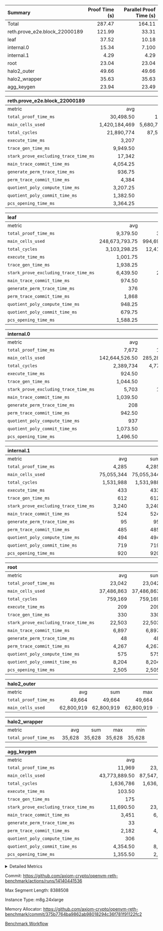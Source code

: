 | Summary | Proof Time (s) | Parallel Proof Time (s) |
|:---|---:|---:|
| Total |  287.47 |  164.11 |
| reth.prove_e2e.block_22000189 |  121.99 |  33.31 |
| leaf |  37.52 |  10.18 |
| internal.0 |  15.34 |  7.100 |
| internal.1 |  4.29 |  4.29 |
| root |  23.04 |  23.04 |
| halo2_outer |  49.66 |  49.66 |
| halo2_wrapper |  35.63 |  35.63 |
| agg_keygen |  23.94 |  23.49 |


| reth.prove_e2e.block_22000189 |||||
|:---|---:|---:|---:|---:|
|metric|avg|sum|max|min|
| `total_proof_time_ms ` |  30,498.50 |  121,994 |  33,307 |  25,467 |
| `main_cells_used     ` |  1,420,184,469 |  5,680,737,876 |  1,735,935,216 |  999,776,210 |
| `total_cycles        ` |  21,890,774 |  87,563,096 |  24,995,985 |  20,460,176 |
| `execute_time_ms     ` |  3,207 |  12,828 |  3,773 |  2,704 |
| `trace_gen_time_ms   ` |  9,949.50 |  39,798 |  10,916 |  8,547 |
| `stark_prove_excluding_trace_time_ms` |  17,342 |  69,368 |  19,688 |  14,216 |
| `main_trace_commit_time_ms` |  4,054.25 |  16,217 |  5,129 |  2,864 |
| `generate_perm_trace_time_ms` |  936.75 |  3,747 |  981 |  885 |
| `perm_trace_commit_time_ms` |  4,384 |  17,536 |  4,749 |  3,818 |
| `quotient_poly_compute_time_ms` |  3,207.25 |  12,829 |  4,112 |  2,122 |
| `quotient_poly_commit_time_ms` |  1,382.50 |  5,530 |  1,487 |  1,328 |
| `pcs_opening_time_ms ` |  3,364.25 |  13,457 |  3,484 |  3,121 |

| leaf |||||
|:---|---:|---:|---:|---:|
|metric|avg|sum|max|min|
| `total_proof_time_ms ` |  9,379.50 |  37,518 |  10,183 |  7,287 |
| `main_cells_used     ` |  248,673,793.75 |  994,695,175 |  275,370,873 |  193,682,127 |
| `total_cycles        ` |  3,103,298.25 |  12,413,193 |  3,379,497 |  2,577,805 |
| `execute_time_ms     ` |  1,001.75 |  4,007 |  1,088 |  839 |
| `trace_gen_time_ms   ` |  1,938.25 |  7,753 |  2,117 |  1,584 |
| `stark_prove_excluding_trace_time_ms` |  6,439.50 |  25,758 |  6,984 |  4,864 |
| `main_trace_commit_time_ms` |  974.50 |  3,898 |  1,053 |  767 |
| `generate_perm_trace_time_ms` |  376 |  1,504 |  409 |  285 |
| `perm_trace_commit_time_ms` |  1,868 |  7,472 |  2,047 |  1,362 |
| `quotient_poly_compute_time_ms` |  948.25 |  3,793 |  1,029 |  732 |
| `quotient_poly_commit_time_ms` |  679.75 |  2,719 |  737 |  513 |
| `pcs_opening_time_ms ` |  1,588.25 |  6,353 |  1,724 |  1,202 |

| internal.0 |||||
|:---|---:|---:|---:|---:|
|metric|avg|sum|max|min|
| `total_proof_time_ms ` |  7,672 |  15,344 |  7,999 |  7,345 |
| `main_cells_used     ` |  142,644,526.50 |  285,289,053 |  143,362,463 |  141,926,590 |
| `total_cycles        ` |  2,389,734 |  4,779,468 |  2,397,713 |  2,381,755 |
| `execute_time_ms     ` |  924.50 |  1,849 |  931 |  918 |
| `trace_gen_time_ms   ` |  1,044.50 |  2,089 |  1,062 |  1,027 |
| `stark_prove_excluding_trace_time_ms` |  5,703 |  11,406 |  6,006 |  5,400 |
| `main_trace_commit_time_ms` |  1,039.50 |  2,079 |  1,134 |  945 |
| `generate_perm_trace_time_ms` |  208 |  416 |  235 |  181 |
| `perm_trace_commit_time_ms` |  942.50 |  1,885 |  987 |  898 |
| `quotient_poly_compute_time_ms` |  937 |  1,874 |  1,007 |  867 |
| `quotient_poly_commit_time_ms` |  1,073.50 |  2,147 |  1,111 |  1,036 |
| `pcs_opening_time_ms ` |  1,496.50 |  2,993 |  1,527 |  1,466 |

| internal.1 |||||
|:---|---:|---:|---:|---:|
|metric|avg|sum|max|min|
| `total_proof_time_ms ` |  4,285 |  4,285 |  4,285 |  4,285 |
| `main_cells_used     ` |  75,055,344 |  75,055,344 |  75,055,344 |  75,055,344 |
| `total_cycles        ` |  1,531,988 |  1,531,988 |  1,531,988 |  1,531,988 |
| `execute_time_ms     ` |  433 |  433 |  433 |  433 |
| `trace_gen_time_ms   ` |  612 |  612 |  612 |  612 |
| `stark_prove_excluding_trace_time_ms` |  3,240 |  3,240 |  3,240 |  3,240 |
| `main_trace_commit_time_ms` |  524 |  524 |  524 |  524 |
| `generate_perm_trace_time_ms` |  95 |  95 |  95 |  95 |
| `perm_trace_commit_time_ms` |  485 |  485 |  485 |  485 |
| `quotient_poly_compute_time_ms` |  494 |  494 |  494 |  494 |
| `quotient_poly_commit_time_ms` |  719 |  719 |  719 |  719 |
| `pcs_opening_time_ms ` |  920 |  920 |  920 |  920 |

| root |||||
|:---|---:|---:|---:|---:|
|metric|avg|sum|max|min|
| `total_proof_time_ms ` |  23,042 |  23,042 |  23,042 |  23,042 |
| `main_cells_used     ` |  37,486,863 |  37,486,863 |  37,486,863 |  37,486,863 |
| `total_cycles        ` |  759,169 |  759,169 |  759,169 |  759,169 |
| `execute_time_ms     ` |  209 |  209 |  209 |  209 |
| `trace_gen_time_ms   ` |  330 |  330 |  330 |  330 |
| `stark_prove_excluding_trace_time_ms` |  22,503 |  22,503 |  22,503 |  22,503 |
| `main_trace_commit_time_ms` |  6,897 |  6,897 |  6,897 |  6,897 |
| `generate_perm_trace_time_ms` |  48 |  48 |  48 |  48 |
| `perm_trace_commit_time_ms` |  4,267 |  4,267 |  4,267 |  4,267 |
| `quotient_poly_compute_time_ms` |  575 |  575 |  575 |  575 |
| `quotient_poly_commit_time_ms` |  8,204 |  8,204 |  8,204 |  8,204 |
| `pcs_opening_time_ms ` |  2,505 |  2,505 |  2,505 |  2,505 |

| halo2_outer |||||
|:---|---:|---:|---:|---:|
|metric|avg|sum|max|min|
| `total_proof_time_ms ` |  49,664 |  49,664 |  49,664 |  49,664 |
| `main_cells_used     ` |  62,800,919 |  62,800,919 |  62,800,919 |  62,800,919 |

| halo2_wrapper |||||
|:---|---:|---:|---:|---:|
|metric|avg|sum|max|min|
| `total_proof_time_ms ` |  35,628 |  35,628 |  35,628 |  35,628 |

| agg_keygen |||||
|:---|---:|---:|---:|---:|
|metric|avg|sum|max|min|
| `total_proof_time_ms ` |  11,969 |  23,938 |  23,494 |  444 |
| `main_cells_used     ` |  43,773,889.50 |  87,547,779 |  86,881,863 |  665,916 |
| `total_cycles        ` |  1,636,786 |  1,636,786 |  1,636,786 |  1,636,786 |
| `execute_time_ms     ` |  103.50 |  207 |  207 |  0 |
| `trace_gen_time_ms   ` |  175 |  350 |  322 |  28 |
| `stark_prove_excluding_trace_time_ms` |  11,690.50 |  23,381 |  22,965 |  416 |
| `main_trace_commit_time_ms` |  3,451 |  6,902 |  6,851 |  51 |
| `generate_perm_trace_time_ms` |  33 |  66 |  54 |  12 |
| `perm_trace_commit_time_ms` |  2,182 |  4,364 |  4,315 |  49 |
| `quotient_poly_compute_time_ms` |  306 |  612 |  583 |  29 |
| `quotient_poly_commit_time_ms` |  4,354.50 |  8,709 |  8,651 |  58 |
| `pcs_opening_time_ms ` |  1,355.50 |  2,711 |  2,498 |  213 |



<details>
<summary>Detailed Metrics</summary>

| air_name | block_number | quotient_deg | interactions | constraints |
| --- | --- | --- | --- | --- |
| AccessAdapterAir<16> | 22000189 | 2 | 5 | 12 | 
| AccessAdapterAir<2> | 22000189 | 2 | 5 | 12 | 
| AccessAdapterAir<32> | 22000189 | 2 | 5 | 12 | 
| AccessAdapterAir<4> | 22000189 | 2 | 5 | 12 | 
| AccessAdapterAir<8> | 22000189 | 2 | 5 | 12 | 
| BitwiseOperationLookupAir<8> | 22000189 | 2 | 2 | 4 | 
| KeccakVmAir | 22000189 | 2 | 321 | 4,513 | 
| MemoryMerkleAir<8> | 22000189 | 2 | 4 | 39 | 
| PersistentBoundaryAir<8> | 22000189 | 2 | 3 | 7 | 
| PhantomAir | 22000189 | 2 | 3 | 5 | 
| Poseidon2PeripheryAir<BabyBearParameters>, 1> | 22000189 | 2 | 1 | 286 | 
| ProgramAir | 22000189 | 1 | 1 | 4 | 
| RangeTupleCheckerAir<2> | 22000189 | 1 | 1 | 4 | 
| Rv32HintStoreAir | 22000189 | 2 | 18 | 28 | 
| Sha256VmAir | 22000189 | 2 | 50 | 663 | 
| VariableRangeCheckerAir | 22000189 | 1 | 1 | 4 | 
| VmAirWrapper<Rv32BaseAluAdapterAir, BaseAluCoreAir<4, 8> | 22000189 | 2 | 20 | 37 | 
| VmAirWrapper<Rv32BaseAluAdapterAir, LessThanCoreAir<4, 8> | 22000189 | 2 | 18 | 40 | 
| VmAirWrapper<Rv32BaseAluAdapterAir, ShiftCoreAir<4, 8> | 22000189 | 2 | 24 | 91 | 
| VmAirWrapper<Rv32BranchAdapterAir, BranchEqualCoreAir<4> | 22000189 | 2 | 11 | 20 | 
| VmAirWrapper<Rv32BranchAdapterAir, BranchLessThanCoreAir<4, 8> | 22000189 | 2 | 13 | 35 | 
| VmAirWrapper<Rv32CondRdWriteAdapterAir, Rv32JalLuiCoreAir> | 22000189 | 2 | 10 | 18 | 
| VmAirWrapper<Rv32HeapAdapterAir<2, 32, 32>, BaseAluCoreAir<32, 8> | 22000189 | 2 | 61 | 126 | 
| VmAirWrapper<Rv32HeapAdapterAir<2, 32, 32>, LessThanCoreAir<32, 8> | 22000189 | 2 | 31 | 129 | 
| VmAirWrapper<Rv32HeapAdapterAir<2, 32, 32>, MultiplicationCoreAir<32, 8> | 22000189 | 2 | 61 | 57 | 
| VmAirWrapper<Rv32HeapAdapterAir<2, 32, 32>, ShiftCoreAir<32, 8> | 22000189 | 2 | 79 | 2,161 | 
| VmAirWrapper<Rv32HeapBranchAdapterAir<2, 32>, BranchEqualCoreAir<32> | 22000189 | 2 | 20 | 55 | 
| VmAirWrapper<Rv32HeapBranchAdapterAir<2, 32>, BranchLessThanCoreAir<32, 8> | 22000189 | 2 | 22 | 126 | 
| VmAirWrapper<Rv32IsEqualModAdapterAir<2, 1, 32, 32>, ModularIsEqualCoreAir<32, 4, 8> | 22000189 | 2 | 25 | 225 | 
| VmAirWrapper<Rv32IsEqualModAdapterAir<2, 3, 16, 48>, ModularIsEqualCoreAir<48, 4, 8> | 22000189 | 2 | 41 | 333 | 
| VmAirWrapper<Rv32JalrAdapterAir, Rv32JalrCoreAir> | 22000189 | 2 | 16 | 20 | 
| VmAirWrapper<Rv32LoadStoreAdapterAir, LoadSignExtendCoreAir<4, 8> | 22000189 | 2 | 18 | 33 | 
| VmAirWrapper<Rv32LoadStoreAdapterAir, LoadStoreCoreAir<4> | 22000189 | 2 | 17 | 40 | 
| VmAirWrapper<Rv32MultAdapterAir, DivRemCoreAir<4, 8> | 22000189 | 2 | 25 | 84 | 
| VmAirWrapper<Rv32MultAdapterAir, MulHCoreAir<4, 8> | 22000189 | 2 | 24 | 31 | 
| VmAirWrapper<Rv32MultAdapterAir, MultiplicationCoreAir<4, 8> | 22000189 | 2 | 19 | 19 | 
| VmAirWrapper<Rv32RdWriteAdapterAir, Rv32AuipcCoreAir> | 22000189 | 2 | 12 | 14 | 
| VmAirWrapper<Rv32VecHeapAdapterAir<1, 2, 2, 32, 32>, FieldExpressionCoreAir> | 22000189 | 2 | 415 | 480 | 
| VmAirWrapper<Rv32VecHeapAdapterAir<1, 6, 6, 16, 16>, FieldExpressionCoreAir> | 22000189 | 2 | 832 | 921 | 
| VmAirWrapper<Rv32VecHeapAdapterAir<2, 1, 1, 32, 32>, FieldExpressionCoreAir> | 22000189 | 2 | 158 | 190 | 
| VmAirWrapper<Rv32VecHeapAdapterAir<2, 2, 2, 32, 32>, FieldExpressionCoreAir> | 22000189 | 2 | 428 | 457 | 
| VmAirWrapper<Rv32VecHeapAdapterAir<2, 3, 3, 16, 16>, FieldExpressionCoreAir> | 22000189 | 2 | 246 | 288 | 
| VmAirWrapper<Rv32VecHeapAdapterAir<2, 6, 6, 16, 16>, FieldExpressionCoreAir> | 22000189 | 2 | 668 | 701 | 
| VmConnectorAir | 22000189 | 2 | 5 | 11 | 

| block_number | execute_time_ms |
| --- | --- |
| 22000189 | 207 | 

| group | air_name | block_number | rows | quotient_deg | prep_cols | perm_cols | main_cols | interactions | constraints | cells |
| --- | --- | --- | --- | --- | --- | --- | --- | --- | --- | --- |
| agg_keygen | AccessAdapterAir<16> | 22000189 |  | 2 |  |  |  | 5 | 12 |  | 
| agg_keygen | AccessAdapterAir<2> | 22000189 | 524,288 | 8 |  | 16 | 11 | 5 | 12 | 14,155,776 | 
| agg_keygen | AccessAdapterAir<32> | 22000189 |  | 2 |  |  |  | 5 | 12 |  | 
| agg_keygen | AccessAdapterAir<4> | 22000189 | 262,144 | 8 |  | 16 | 13 | 5 | 12 | 7,602,176 | 
| agg_keygen | AccessAdapterAir<8> | 22000189 | 8,192 | 8 |  | 16 | 17 | 5 | 12 | 270,336 | 
| agg_keygen | BitwiseOperationLookupAir<8> | 22000189 |  | 2 |  |  |  | 2 | 4 |  | 
| agg_keygen | FriReducedOpeningAir | 22000189 | 524,288 | 8 |  | 84 | 27 | 39 | 71 | 58,195,968 | 
| agg_keygen | JalRangeCheckAir | 22000189 | 65,536 | 8 |  | 28 | 12 | 9 | 14 | 2,621,440 | 
| agg_keygen | MemoryMerkleAir<8> | 22000189 |  | 2 |  |  |  | 4 | 39 |  | 
| agg_keygen | NativePoseidon2Air<BabyBearParameters>, 1> | 22000189 | 65,536 | 8 |  | 312 | 398 | 136 | 572 | 46,530,560 | 
| agg_keygen | PersistentBoundaryAir<8> | 22000189 |  | 2 |  |  |  | 3 | 7 |  | 
| agg_keygen | PhantomAir | 22000189 | 32,768 | 4 |  | 12 | 6 | 3 | 5 | 589,824 | 
| agg_keygen | Poseidon2PeripheryAir<BabyBearParameters>, 1> | 22000189 |  | 2 |  |  |  | 1 | 286 |  | 
| agg_keygen | ProgramAir | 22000189 | 131,072 | 1 |  | 8 | 10 | 1 | 4 | 2,359,296 | 
| agg_keygen | RangeTupleCheckerAir<2> | 22000189 |  | 1 |  |  |  | 1 | 4 |  | 
| agg_keygen | Rv32HintStoreAir | 22000189 |  | 2 |  |  |  | 18 | 28 |  | 
| agg_keygen | VariableRangeCheckerAir | 22000189 | 262,144 | 1 | 2 | 8 | 1 | 1 | 4 | 2,359,296 | 
| agg_keygen | VmAirWrapper<AluNativeAdapterAir, FieldArithmeticCoreAir> | 22000189 | 1,048,576 | 8 |  | 36 | 29 | 15 | 27 | 68,157,440 | 
| agg_keygen | VmAirWrapper<BranchNativeAdapterAir, BranchEqualCoreAir<1> | 22000189 | 262,144 | 8 |  | 28 | 23 | 11 | 25 | 13,369,344 | 
| agg_keygen | VmAirWrapper<NativeAdapterAir<2, 0>, PublicValuesCoreAir> | 22000189 | 64 | 8 |  | 28 | 27 | 11 | 30 | 3,520 | 
| agg_keygen | VmAirWrapper<NativeLoadStoreAdapterAir<1>, NativeLoadStoreCoreAir<1> | 22000189 | 524,288 | 8 |  | 40 | 21 | 15 | 20 | 31,981,568 | 
| agg_keygen | VmAirWrapper<NativeLoadStoreAdapterAir<4>, NativeLoadStoreCoreAir<4> | 22000189 | 131,072 | 8 |  | 40 | 27 | 15 | 20 | 8,781,824 | 
| agg_keygen | VmAirWrapper<NativeVectorizedAdapterAir<4>, FieldExtensionCoreAir> | 22000189 | 131,072 | 8 |  | 36 | 38 | 15 | 27 | 9,699,328 | 
| agg_keygen | VmAirWrapper<Rv32BaseAluAdapterAir, BaseAluCoreAir<4, 8> | 22000189 |  | 2 |  |  |  | 20 | 37 |  | 
| agg_keygen | VmAirWrapper<Rv32BaseAluAdapterAir, LessThanCoreAir<4, 8> | 22000189 |  | 2 |  |  |  | 18 | 40 |  | 
| agg_keygen | VmAirWrapper<Rv32BaseAluAdapterAir, ShiftCoreAir<4, 8> | 22000189 |  | 2 |  |  |  | 24 | 91 |  | 
| agg_keygen | VmAirWrapper<Rv32BranchAdapterAir, BranchEqualCoreAir<4> | 22000189 |  | 2 |  |  |  | 11 | 20 |  | 
| agg_keygen | VmAirWrapper<Rv32BranchAdapterAir, BranchLessThanCoreAir<4, 8> | 22000189 |  | 2 |  |  |  | 13 | 35 |  | 
| agg_keygen | VmAirWrapper<Rv32CondRdWriteAdapterAir, Rv32JalLuiCoreAir> | 22000189 |  | 2 |  |  |  | 10 | 18 |  | 
| agg_keygen | VmAirWrapper<Rv32JalrAdapterAir, Rv32JalrCoreAir> | 22000189 |  | 2 |  |  |  | 16 | 20 |  | 
| agg_keygen | VmAirWrapper<Rv32LoadStoreAdapterAir, LoadSignExtendCoreAir<4, 8> | 22000189 |  | 2 |  |  |  | 18 | 33 |  | 
| agg_keygen | VmAirWrapper<Rv32LoadStoreAdapterAir, LoadStoreCoreAir<4> | 22000189 |  | 2 |  |  |  | 17 | 40 |  | 
| agg_keygen | VmAirWrapper<Rv32MultAdapterAir, DivRemCoreAir<4, 8> | 22000189 |  | 2 |  |  |  | 25 | 84 |  | 
| agg_keygen | VmAirWrapper<Rv32MultAdapterAir, MulHCoreAir<4, 8> | 22000189 |  | 2 |  |  |  | 24 | 31 |  | 
| agg_keygen | VmAirWrapper<Rv32MultAdapterAir, MultiplicationCoreAir<4, 8> | 22000189 |  | 2 |  |  |  | 19 | 19 |  | 
| agg_keygen | VmAirWrapper<Rv32RdWriteAdapterAir, Rv32AuipcCoreAir> | 22000189 |  | 2 |  |  |  | 12 | 14 |  | 
| agg_keygen | VmConnectorAir | 22000189 | 2 | 8 | 1 | 16 | 5 | 5 | 11 | 42 | 
| agg_keygen | VolatileBoundaryAir | 22000189 | 131,072 | 8 |  | 20 | 12 | 7 | 19 | 4,194,304 | 

| group | air_name | block_number | idx | rows | prep_cols | perm_cols | main_cols | cells |
| --- | --- | --- | --- | --- | --- | --- | --- | --- |
| internal.0 | AccessAdapterAir<2> | 22000189 | 0 | 1,048,576 |  | 12 | 11 | 24,117,248 | 
| internal.0 | AccessAdapterAir<2> | 22000189 | 1 | 524,288 |  | 12 | 11 | 12,058,624 | 
| internal.0 | AccessAdapterAir<4> | 22000189 | 0 | 262,144 |  | 12 | 13 | 6,553,600 | 
| internal.0 | AccessAdapterAir<4> | 22000189 | 1 | 262,144 |  | 12 | 13 | 6,553,600 | 
| internal.0 | AccessAdapterAir<8> | 22000189 | 0 | 8,192 |  | 12 | 17 | 237,568 | 
| internal.0 | AccessAdapterAir<8> | 22000189 | 1 | 8,192 |  | 12 | 17 | 237,568 | 
| internal.0 | FriReducedOpeningAir | 22000189 | 0 | 1,048,576 |  | 44 | 27 | 74,448,896 | 
| internal.0 | FriReducedOpeningAir | 22000189 | 1 | 1,048,576 |  | 44 | 27 | 74,448,896 | 
| internal.0 | JalRangeCheckAir | 22000189 | 0 | 131,072 |  | 16 | 12 | 3,670,016 | 
| internal.0 | JalRangeCheckAir | 22000189 | 1 | 131,072 |  | 16 | 12 | 3,670,016 | 
| internal.0 | NativePoseidon2Air<BabyBearParameters>, 1> | 22000189 | 0 | 262,144 |  | 160 | 398 | 146,276,352 | 
| internal.0 | NativePoseidon2Air<BabyBearParameters>, 1> | 22000189 | 1 | 131,072 |  | 160 | 398 | 73,138,176 | 
| internal.0 | PhantomAir | 22000189 | 0 | 65,536 |  | 8 | 6 | 917,504 | 
| internal.0 | PhantomAir | 22000189 | 1 | 65,536 |  | 8 | 6 | 917,504 | 
| internal.0 | ProgramAir | 22000189 | 0 | 131,072 |  | 8 | 10 | 2,359,296 | 
| internal.0 | ProgramAir | 22000189 | 1 | 131,072 |  | 8 | 10 | 2,359,296 | 
| internal.0 | VariableRangeCheckerAir | 22000189 | 0 | 262,144 | 2 | 8 | 1 | 2,359,296 | 
| internal.0 | VariableRangeCheckerAir | 22000189 | 1 | 262,144 | 2 | 8 | 1 | 2,359,296 | 
| internal.0 | VmAirWrapper<AluNativeAdapterAir, FieldArithmeticCoreAir> | 22000189 | 0 | 2,097,152 |  | 20 | 29 | 102,760,448 | 
| internal.0 | VmAirWrapper<AluNativeAdapterAir, FieldArithmeticCoreAir> | 22000189 | 1 | 2,097,152 |  | 20 | 29 | 102,760,448 | 
| internal.0 | VmAirWrapper<BranchNativeAdapterAir, BranchEqualCoreAir<1> | 22000189 | 0 | 262,144 |  | 16 | 23 | 10,223,616 | 
| internal.0 | VmAirWrapper<BranchNativeAdapterAir, BranchEqualCoreAir<1> | 22000189 | 1 | 262,144 |  | 16 | 23 | 10,223,616 | 
| internal.0 | VmAirWrapper<NativeAdapterAir<2, 0>, PublicValuesCoreAir> | 22000189 | 0 | 64 |  | 16 | 23 | 2,496 | 
| internal.0 | VmAirWrapper<NativeAdapterAir<2, 0>, PublicValuesCoreAir> | 22000189 | 1 | 64 |  | 16 | 23 | 2,496 | 
| internal.0 | VmAirWrapper<NativeLoadStoreAdapterAir<1>, NativeLoadStoreCoreAir<1> | 22000189 | 0 | 524,288 |  | 24 | 21 | 23,592,960 | 
| internal.0 | VmAirWrapper<NativeLoadStoreAdapterAir<1>, NativeLoadStoreCoreAir<1> | 22000189 | 1 | 524,288 |  | 24 | 21 | 23,592,960 | 
| internal.0 | VmAirWrapper<NativeLoadStoreAdapterAir<4>, NativeLoadStoreCoreAir<4> | 22000189 | 0 | 262,144 |  | 24 | 27 | 13,369,344 | 
| internal.0 | VmAirWrapper<NativeLoadStoreAdapterAir<4>, NativeLoadStoreCoreAir<4> | 22000189 | 1 | 262,144 |  | 24 | 27 | 13,369,344 | 
| internal.0 | VmAirWrapper<NativeVectorizedAdapterAir<4>, FieldExtensionCoreAir> | 22000189 | 0 | 262,144 |  | 20 | 38 | 15,204,352 | 
| internal.0 | VmAirWrapper<NativeVectorizedAdapterAir<4>, FieldExtensionCoreAir> | 22000189 | 1 | 262,144 |  | 20 | 38 | 15,204,352 | 
| internal.0 | VmConnectorAir | 22000189 | 0 | 2 | 1 | 12 | 5 | 34 | 
| internal.0 | VmConnectorAir | 22000189 | 1 | 2 | 1 | 12 | 5 | 34 | 
| internal.0 | VolatileBoundaryAir | 22000189 | 0 | 262,144 |  | 12 | 12 | 6,291,456 | 
| internal.0 | VolatileBoundaryAir | 22000189 | 1 | 262,144 |  | 12 | 12 | 6,291,456 | 
| internal.1 | AccessAdapterAir<2> | 22000189 | 2 | 524,288 |  | 12 | 11 | 12,058,624 | 
| internal.1 | AccessAdapterAir<4> | 22000189 | 2 | 262,144 |  | 12 | 13 | 6,553,600 | 
| internal.1 | AccessAdapterAir<8> | 22000189 | 2 | 8,192 |  | 12 | 17 | 237,568 | 
| internal.1 | FriReducedOpeningAir | 22000189 | 2 | 262,144 |  | 44 | 27 | 18,612,224 | 
| internal.1 | JalRangeCheckAir | 22000189 | 2 | 65,536 |  | 16 | 12 | 1,835,008 | 
| internal.1 | NativePoseidon2Air<BabyBearParameters>, 1> | 22000189 | 2 | 65,536 |  | 160 | 398 | 36,569,088 | 
| internal.1 | PhantomAir | 22000189 | 2 | 16,384 |  | 8 | 6 | 229,376 | 
| internal.1 | ProgramAir | 22000189 | 2 | 131,072 |  | 8 | 10 | 2,359,296 | 
| internal.1 | VariableRangeCheckerAir | 22000189 | 2 | 262,144 | 2 | 8 | 1 | 2,359,296 | 
| internal.1 | VmAirWrapper<AluNativeAdapterAir, FieldArithmeticCoreAir> | 22000189 | 2 | 1,048,576 |  | 20 | 29 | 51,380,224 | 
| internal.1 | VmAirWrapper<BranchNativeAdapterAir, BranchEqualCoreAir<1> | 22000189 | 2 | 262,144 |  | 16 | 23 | 10,223,616 | 
| internal.1 | VmAirWrapper<NativeAdapterAir<2, 0>, PublicValuesCoreAir> | 22000189 | 2 | 64 |  | 16 | 23 | 2,496 | 
| internal.1 | VmAirWrapper<NativeLoadStoreAdapterAir<1>, NativeLoadStoreCoreAir<1> | 22000189 | 2 | 524,288 |  | 24 | 21 | 23,592,960 | 
| internal.1 | VmAirWrapper<NativeLoadStoreAdapterAir<4>, NativeLoadStoreCoreAir<4> | 22000189 | 2 | 131,072 |  | 24 | 27 | 6,684,672 | 
| internal.1 | VmAirWrapper<NativeVectorizedAdapterAir<4>, FieldExtensionCoreAir> | 22000189 | 2 | 131,072 |  | 20 | 38 | 7,602,176 | 
| internal.1 | VmConnectorAir | 22000189 | 2 | 2 | 1 | 12 | 5 | 34 | 
| internal.1 | VolatileBoundaryAir | 22000189 | 2 | 131,072 |  | 12 | 12 | 3,145,728 | 
| leaf | AccessAdapterAir<2> | 22000189 | 0 | 2,097,152 |  | 16 | 11 | 56,623,104 | 
| leaf | AccessAdapterAir<2> | 22000189 | 1 | 2,097,152 |  | 16 | 11 | 56,623,104 | 
| leaf | AccessAdapterAir<2> | 22000189 | 2 | 2,097,152 |  | 16 | 11 | 56,623,104 | 
| leaf | AccessAdapterAir<2> | 22000189 | 3 | 1,048,576 |  | 16 | 11 | 28,311,552 | 
| leaf | AccessAdapterAir<4> | 22000189 | 0 | 1,048,576 |  | 16 | 13 | 30,408,704 | 
| leaf | AccessAdapterAir<4> | 22000189 | 1 | 1,048,576 |  | 16 | 13 | 30,408,704 | 
| leaf | AccessAdapterAir<4> | 22000189 | 2 | 1,048,576 |  | 16 | 13 | 30,408,704 | 
| leaf | AccessAdapterAir<4> | 22000189 | 3 | 524,288 |  | 16 | 13 | 15,204,352 | 
| leaf | AccessAdapterAir<8> | 22000189 | 0 | 32,768 |  | 16 | 17 | 1,081,344 | 
| leaf | AccessAdapterAir<8> | 22000189 | 1 | 32,768 |  | 16 | 17 | 1,081,344 | 
| leaf | AccessAdapterAir<8> | 22000189 | 2 | 32,768 |  | 16 | 17 | 1,081,344 | 
| leaf | AccessAdapterAir<8> | 22000189 | 3 | 16,384 |  | 16 | 17 | 540,672 | 
| leaf | FriReducedOpeningAir | 22000189 | 0 | 4,194,304 |  | 84 | 27 | 465,567,744 | 
| leaf | FriReducedOpeningAir | 22000189 | 1 | 4,194,304 |  | 84 | 27 | 465,567,744 | 
| leaf | FriReducedOpeningAir | 22000189 | 2 | 4,194,304 |  | 84 | 27 | 465,567,744 | 
| leaf | FriReducedOpeningAir | 22000189 | 3 | 2,097,152 |  | 84 | 27 | 232,783,872 | 
| leaf | JalRangeCheckAir | 22000189 | 0 | 65,536 |  | 28 | 12 | 2,621,440 | 
| leaf | JalRangeCheckAir | 22000189 | 1 | 65,536 |  | 28 | 12 | 2,621,440 | 
| leaf | JalRangeCheckAir | 22000189 | 2 | 65,536 |  | 28 | 12 | 2,621,440 | 
| leaf | JalRangeCheckAir | 22000189 | 3 | 65,536 |  | 28 | 12 | 2,621,440 | 
| leaf | NativePoseidon2Air<BabyBearParameters>, 1> | 22000189 | 0 | 262,144 |  | 312 | 398 | 186,122,240 | 
| leaf | NativePoseidon2Air<BabyBearParameters>, 1> | 22000189 | 1 | 262,144 |  | 312 | 398 | 186,122,240 | 
| leaf | NativePoseidon2Air<BabyBearParameters>, 1> | 22000189 | 2 | 262,144 |  | 312 | 398 | 186,122,240 | 
| leaf | NativePoseidon2Air<BabyBearParameters>, 1> | 22000189 | 3 | 262,144 |  | 312 | 398 | 186,122,240 | 
| leaf | PhantomAir | 22000189 | 0 | 32,768 |  | 12 | 6 | 589,824 | 
| leaf | PhantomAir | 22000189 | 1 | 32,768 |  | 12 | 6 | 589,824 | 
| leaf | PhantomAir | 22000189 | 2 | 32,768 |  | 12 | 6 | 589,824 | 
| leaf | PhantomAir | 22000189 | 3 | 32,768 |  | 12 | 6 | 589,824 | 
| leaf | ProgramAir | 22000189 | 0 | 2,097,152 |  | 8 | 10 | 37,748,736 | 
| leaf | ProgramAir | 22000189 | 1 | 2,097,152 |  | 8 | 10 | 37,748,736 | 
| leaf | ProgramAir | 22000189 | 2 | 2,097,152 |  | 8 | 10 | 37,748,736 | 
| leaf | ProgramAir | 22000189 | 3 | 2,097,152 |  | 8 | 10 | 37,748,736 | 
| leaf | VariableRangeCheckerAir | 22000189 | 0 | 262,144 | 2 | 8 | 1 | 2,359,296 | 
| leaf | VariableRangeCheckerAir | 22000189 | 1 | 262,144 | 2 | 8 | 1 | 2,359,296 | 
| leaf | VariableRangeCheckerAir | 22000189 | 2 | 262,144 | 2 | 8 | 1 | 2,359,296 | 
| leaf | VariableRangeCheckerAir | 22000189 | 3 | 262,144 | 2 | 8 | 1 | 2,359,296 | 
| leaf | VmAirWrapper<AluNativeAdapterAir, FieldArithmeticCoreAir> | 22000189 | 0 | 2,097,152 |  | 36 | 29 | 136,314,880 | 
| leaf | VmAirWrapper<AluNativeAdapterAir, FieldArithmeticCoreAir> | 22000189 | 1 | 2,097,152 |  | 36 | 29 | 136,314,880 | 
| leaf | VmAirWrapper<AluNativeAdapterAir, FieldArithmeticCoreAir> | 22000189 | 2 | 2,097,152 |  | 36 | 29 | 136,314,880 | 
| leaf | VmAirWrapper<AluNativeAdapterAir, FieldArithmeticCoreAir> | 22000189 | 3 | 2,097,152 |  | 36 | 29 | 136,314,880 | 
| leaf | VmAirWrapper<BranchNativeAdapterAir, BranchEqualCoreAir<1> | 22000189 | 0 | 524,288 |  | 28 | 23 | 26,738,688 | 
| leaf | VmAirWrapper<BranchNativeAdapterAir, BranchEqualCoreAir<1> | 22000189 | 1 | 524,288 |  | 28 | 23 | 26,738,688 | 
| leaf | VmAirWrapper<BranchNativeAdapterAir, BranchEqualCoreAir<1> | 22000189 | 2 | 524,288 |  | 28 | 23 | 26,738,688 | 
| leaf | VmAirWrapper<BranchNativeAdapterAir, BranchEqualCoreAir<1> | 22000189 | 3 | 524,288 |  | 28 | 23 | 26,738,688 | 
| leaf | VmAirWrapper<NativeAdapterAir<2, 0>, PublicValuesCoreAir> | 22000189 | 0 | 64 |  | 28 | 27 | 3,520 | 
| leaf | VmAirWrapper<NativeAdapterAir<2, 0>, PublicValuesCoreAir> | 22000189 | 1 | 64 |  | 28 | 27 | 3,520 | 
| leaf | VmAirWrapper<NativeAdapterAir<2, 0>, PublicValuesCoreAir> | 22000189 | 2 | 64 |  | 28 | 27 | 3,520 | 
| leaf | VmAirWrapper<NativeAdapterAir<2, 0>, PublicValuesCoreAir> | 22000189 | 3 | 64 |  | 28 | 27 | 3,520 | 
| leaf | VmAirWrapper<NativeLoadStoreAdapterAir<1>, NativeLoadStoreCoreAir<1> | 22000189 | 0 | 1,048,576 |  | 40 | 21 | 63,963,136 | 
| leaf | VmAirWrapper<NativeLoadStoreAdapterAir<1>, NativeLoadStoreCoreAir<1> | 22000189 | 1 | 1,048,576 |  | 40 | 21 | 63,963,136 | 
| leaf | VmAirWrapper<NativeLoadStoreAdapterAir<1>, NativeLoadStoreCoreAir<1> | 22000189 | 2 | 1,048,576 |  | 40 | 21 | 63,963,136 | 
| leaf | VmAirWrapper<NativeLoadStoreAdapterAir<1>, NativeLoadStoreCoreAir<1> | 22000189 | 3 | 1,048,576 |  | 40 | 21 | 63,963,136 | 
| leaf | VmAirWrapper<NativeLoadStoreAdapterAir<4>, NativeLoadStoreCoreAir<4> | 22000189 | 0 | 262,144 |  | 40 | 27 | 17,563,648 | 
| leaf | VmAirWrapper<NativeLoadStoreAdapterAir<4>, NativeLoadStoreCoreAir<4> | 22000189 | 1 | 262,144 |  | 40 | 27 | 17,563,648 | 
| leaf | VmAirWrapper<NativeLoadStoreAdapterAir<4>, NativeLoadStoreCoreAir<4> | 22000189 | 2 | 262,144 |  | 40 | 27 | 17,563,648 | 
| leaf | VmAirWrapper<NativeLoadStoreAdapterAir<4>, NativeLoadStoreCoreAir<4> | 22000189 | 3 | 262,144 |  | 40 | 27 | 17,563,648 | 
| leaf | VmAirWrapper<NativeVectorizedAdapterAir<4>, FieldExtensionCoreAir> | 22000189 | 0 | 262,144 |  | 36 | 38 | 19,398,656 | 
| leaf | VmAirWrapper<NativeVectorizedAdapterAir<4>, FieldExtensionCoreAir> | 22000189 | 1 | 524,288 |  | 36 | 38 | 38,797,312 | 
| leaf | VmAirWrapper<NativeVectorizedAdapterAir<4>, FieldExtensionCoreAir> | 22000189 | 2 | 524,288 |  | 36 | 38 | 38,797,312 | 
| leaf | VmAirWrapper<NativeVectorizedAdapterAir<4>, FieldExtensionCoreAir> | 22000189 | 3 | 262,144 |  | 36 | 38 | 19,398,656 | 
| leaf | VmConnectorAir | 22000189 | 0 | 2 | 1 | 16 | 5 | 42 | 
| leaf | VmConnectorAir | 22000189 | 1 | 2 | 1 | 16 | 5 | 42 | 
| leaf | VmConnectorAir | 22000189 | 2 | 2 | 1 | 16 | 5 | 42 | 
| leaf | VmConnectorAir | 22000189 | 3 | 2 | 1 | 16 | 5 | 42 | 
| leaf | VolatileBoundaryAir | 22000189 | 0 | 1,048,576 |  | 20 | 12 | 33,554,432 | 
| leaf | VolatileBoundaryAir | 22000189 | 1 | 1,048,576 |  | 20 | 12 | 33,554,432 | 
| leaf | VolatileBoundaryAir | 22000189 | 2 | 1,048,576 |  | 20 | 12 | 33,554,432 | 
| leaf | VolatileBoundaryAir | 22000189 | 3 | 524,288 |  | 20 | 12 | 16,777,216 | 
| root | AccessAdapterAir<2> | 22000189 | 0 | 262,144 |  | 8 | 11 | 4,980,736 | 
| root | AccessAdapterAir<4> | 22000189 | 0 | 131,072 |  | 8 | 13 | 2,752,512 | 
| root | AccessAdapterAir<8> | 22000189 | 0 | 4,096 |  | 8 | 17 | 102,400 | 
| root | FriReducedOpeningAir | 22000189 | 0 | 131,072 |  | 24 | 27 | 6,684,672 | 
| root | JalRangeCheckAir | 22000189 | 0 | 32,768 |  | 12 | 12 | 786,432 | 
| root | NativePoseidon2Air<BabyBearParameters>, 1> | 22000189 | 0 | 32,768 |  | 84 | 398 | 15,794,176 | 
| root | PhantomAir | 22000189 | 0 | 8,192 |  | 8 | 6 | 114,688 | 
| root | ProgramAir | 22000189 | 0 | 131,072 |  | 8 | 10 | 2,359,296 | 
| root | VariableRangeCheckerAir | 22000189 | 0 | 262,144 | 2 | 8 | 1 | 2,359,296 | 
| root | VmAirWrapper<AluNativeAdapterAir, FieldArithmeticCoreAir> | 22000189 | 0 | 524,288 |  | 12 | 29 | 21,495,808 | 
| root | VmAirWrapper<BranchNativeAdapterAir, BranchEqualCoreAir<1> | 22000189 | 0 | 131,072 |  | 12 | 23 | 4,587,520 | 
| root | VmAirWrapper<NativeAdapterAir<2, 0>, PublicValuesCoreAir> | 22000189 | 0 | 64 |  | 12 | 22 | 2,176 | 
| root | VmAirWrapper<NativeLoadStoreAdapterAir<1>, NativeLoadStoreCoreAir<1> | 22000189 | 0 | 262,144 |  | 16 | 21 | 9,699,328 | 
| root | VmAirWrapper<NativeLoadStoreAdapterAir<4>, NativeLoadStoreCoreAir<4> | 22000189 | 0 | 65,536 |  | 16 | 27 | 2,818,048 | 
| root | VmAirWrapper<NativeVectorizedAdapterAir<4>, FieldExtensionCoreAir> | 22000189 | 0 | 65,536 |  | 12 | 38 | 3,276,800 | 
| root | VmConnectorAir | 22000189 | 0 | 2 | 1 | 8 | 5 | 26 | 
| root | VolatileBoundaryAir | 22000189 | 0 | 131,072 |  | 8 | 12 | 2,621,440 | 

| group | air_name | block_number | segment | rows | prep_cols | perm_cols | main_cols | cells |
| --- | --- | --- | --- | --- | --- | --- | --- | --- |
| agg_keygen | AccessAdapterAir<16> | 22000189 | 0 | 1 |  | 16 | 25 | 41 | 
| agg_keygen | AccessAdapterAir<2> | 22000189 | 0 | 1 |  | 16 | 11 | 27 | 
| agg_keygen | AccessAdapterAir<32> | 22000189 | 0 | 1 |  | 16 | 41 | 57 | 
| agg_keygen | AccessAdapterAir<4> | 22000189 | 0 | 1 |  | 16 | 13 | 29 | 
| agg_keygen | AccessAdapterAir<8> | 22000189 | 0 | 1 |  | 16 | 17 | 33 | 
| agg_keygen | BitwiseOperationLookupAir<8> | 22000189 | 0 | 65,536 | 3 | 8 | 2 | 655,360 | 
| agg_keygen | MemoryMerkleAir<8> | 22000189 | 0 | 64 |  | 16 | 32 | 3,072 | 
| agg_keygen | PersistentBoundaryAir<8> | 22000189 | 0 | 1 |  | 12 | 20 | 32 | 
| agg_keygen | PhantomAir | 22000189 | 0 | 1 |  | 12 | 6 | 18 | 
| agg_keygen | Poseidon2PeripheryAir<BabyBearParameters>, 1> | 22000189 | 0 | 32 |  | 8 | 300 | 9,856 | 
| agg_keygen | ProgramAir | 22000189 | 0 | 1 |  | 8 | 10 | 18 | 
| agg_keygen | RangeTupleCheckerAir<2> | 22000189 | 0 | 524,288 | 2 | 8 | 1 | 4,718,592 | 
| agg_keygen | Rv32HintStoreAir | 22000189 | 0 | 1 |  | 44 | 32 | 76 | 
| agg_keygen | VariableRangeCheckerAir | 22000189 | 0 | 262,144 | 2 | 8 | 1 | 2,359,296 | 
| agg_keygen | VmAirWrapper<Rv32BaseAluAdapterAir, BaseAluCoreAir<4, 8> | 22000189 | 0 | 1 |  | 52 | 36 | 88 | 
| agg_keygen | VmAirWrapper<Rv32BaseAluAdapterAir, LessThanCoreAir<4, 8> | 22000189 | 0 | 1 |  | 40 | 37 | 77 | 
| agg_keygen | VmAirWrapper<Rv32BaseAluAdapterAir, ShiftCoreAir<4, 8> | 22000189 | 0 | 1 |  | 52 | 53 | 105 | 
| agg_keygen | VmAirWrapper<Rv32BranchAdapterAir, BranchEqualCoreAir<4> | 22000189 | 0 | 1 |  | 28 | 26 | 54 | 
| agg_keygen | VmAirWrapper<Rv32BranchAdapterAir, BranchLessThanCoreAir<4, 8> | 22000189 | 0 | 1 |  | 32 | 32 | 64 | 
| agg_keygen | VmAirWrapper<Rv32CondRdWriteAdapterAir, Rv32JalLuiCoreAir> | 22000189 | 0 | 1 |  | 28 | 18 | 46 | 
| agg_keygen | VmAirWrapper<Rv32JalrAdapterAir, Rv32JalrCoreAir> | 22000189 | 0 | 1 |  | 36 | 28 | 64 | 
| agg_keygen | VmAirWrapper<Rv32LoadStoreAdapterAir, LoadSignExtendCoreAir<4, 8> | 22000189 | 0 | 1 |  | 52 | 36 | 88 | 
| agg_keygen | VmAirWrapper<Rv32LoadStoreAdapterAir, LoadStoreCoreAir<4> | 22000189 | 0 | 1 |  | 52 | 41 | 93 | 
| agg_keygen | VmAirWrapper<Rv32MultAdapterAir, DivRemCoreAir<4, 8> | 22000189 | 0 | 1 |  | 72 | 59 | 131 | 
| agg_keygen | VmAirWrapper<Rv32MultAdapterAir, MulHCoreAir<4, 8> | 22000189 | 0 | 1 |  | 72 | 39 | 111 | 
| agg_keygen | VmAirWrapper<Rv32MultAdapterAir, MultiplicationCoreAir<4, 8> | 22000189 | 0 | 1 |  | 52 | 31 | 83 | 
| agg_keygen | VmAirWrapper<Rv32RdWriteAdapterAir, Rv32AuipcCoreAir> | 22000189 | 0 | 1 |  | 28 | 20 | 48 | 
| agg_keygen | VmConnectorAir | 22000189 | 0 | 2 | 1 | 16 | 5 | 42 | 
| reth.prove_e2e.block_22000189 | AccessAdapterAir<16> | 22000189 | 0 | 64 |  | 16 | 25 | 2,624 | 
| reth.prove_e2e.block_22000189 | AccessAdapterAir<16> | 22000189 | 1 | 262,144 |  | 16 | 25 | 10,747,904 | 
| reth.prove_e2e.block_22000189 | AccessAdapterAir<16> | 22000189 | 2 | 262,144 |  | 16 | 25 | 10,747,904 | 
| reth.prove_e2e.block_22000189 | AccessAdapterAir<16> | 22000189 | 3 | 131,072 |  | 16 | 25 | 5,373,952 | 
| reth.prove_e2e.block_22000189 | AccessAdapterAir<2> | 22000189 | 3 | 131,072 |  | 16 | 11 | 3,538,944 | 
| reth.prove_e2e.block_22000189 | AccessAdapterAir<32> | 22000189 | 0 | 32 |  | 16 | 41 | 1,824 | 
| reth.prove_e2e.block_22000189 | AccessAdapterAir<32> | 22000189 | 1 | 131,072 |  | 16 | 41 | 7,471,104 | 
| reth.prove_e2e.block_22000189 | AccessAdapterAir<32> | 22000189 | 2 | 131,072 |  | 16 | 41 | 7,471,104 | 
| reth.prove_e2e.block_22000189 | AccessAdapterAir<32> | 22000189 | 3 | 65,536 |  | 16 | 41 | 3,735,552 | 
| reth.prove_e2e.block_22000189 | AccessAdapterAir<4> | 22000189 | 0 | 64 |  | 16 | 13 | 1,856 | 
| reth.prove_e2e.block_22000189 | AccessAdapterAir<4> | 22000189 | 3 | 65,536 |  | 16 | 13 | 1,900,544 | 
| reth.prove_e2e.block_22000189 | AccessAdapterAir<8> | 22000189 | 0 | 1,048,576 |  | 16 | 17 | 34,603,008 | 
| reth.prove_e2e.block_22000189 | AccessAdapterAir<8> | 22000189 | 1 | 2,097,152 |  | 16 | 17 | 69,206,016 | 
| reth.prove_e2e.block_22000189 | AccessAdapterAir<8> | 22000189 | 2 | 2,097,152 |  | 16 | 17 | 69,206,016 | 
| reth.prove_e2e.block_22000189 | AccessAdapterAir<8> | 22000189 | 3 | 2,097,152 |  | 16 | 17 | 69,206,016 | 
| reth.prove_e2e.block_22000189 | BitwiseOperationLookupAir<8> | 22000189 | 0 | 65,536 | 3 | 8 | 2 | 655,360 | 
| reth.prove_e2e.block_22000189 | BitwiseOperationLookupAir<8> | 22000189 | 1 | 65,536 | 3 | 8 | 2 | 655,360 | 
| reth.prove_e2e.block_22000189 | BitwiseOperationLookupAir<8> | 22000189 | 2 | 65,536 | 3 | 8 | 2 | 655,360 | 
| reth.prove_e2e.block_22000189 | BitwiseOperationLookupAir<8> | 22000189 | 3 | 65,536 | 3 | 8 | 2 | 655,360 | 
| reth.prove_e2e.block_22000189 | KeccakVmAir | 22000189 | 0 | 1 |  | 1,056 | 3,163 | 4,219 | 
| reth.prove_e2e.block_22000189 | KeccakVmAir | 22000189 | 1 | 262,144 |  | 1,056 | 3,163 | 1,105,985,536 | 
| reth.prove_e2e.block_22000189 | KeccakVmAir | 22000189 | 2 | 32,768 |  | 1,056 | 3,163 | 138,248,192 | 
| reth.prove_e2e.block_22000189 | KeccakVmAir | 22000189 | 3 | 262,144 |  | 1,056 | 3,163 | 1,105,985,536 | 
| reth.prove_e2e.block_22000189 | MemoryMerkleAir<8> | 22000189 | 0 | 1,048,576 |  | 16 | 32 | 50,331,648 | 
| reth.prove_e2e.block_22000189 | MemoryMerkleAir<8> | 22000189 | 1 | 1,048,576 |  | 16 | 32 | 50,331,648 | 
| reth.prove_e2e.block_22000189 | MemoryMerkleAir<8> | 22000189 | 2 | 1,048,576 |  | 16 | 32 | 50,331,648 | 
| reth.prove_e2e.block_22000189 | MemoryMerkleAir<8> | 22000189 | 3 | 2,097,152 |  | 16 | 32 | 100,663,296 | 
| reth.prove_e2e.block_22000189 | PersistentBoundaryAir<8> | 22000189 | 0 | 1,048,576 |  | 12 | 20 | 33,554,432 | 
| reth.prove_e2e.block_22000189 | PersistentBoundaryAir<8> | 22000189 | 1 | 1,048,576 |  | 12 | 20 | 33,554,432 | 
| reth.prove_e2e.block_22000189 | PersistentBoundaryAir<8> | 22000189 | 2 | 1,048,576 |  | 12 | 20 | 33,554,432 | 
| reth.prove_e2e.block_22000189 | PersistentBoundaryAir<8> | 22000189 | 3 | 1,048,576 |  | 12 | 20 | 33,554,432 | 
| reth.prove_e2e.block_22000189 | PhantomAir | 22000189 | 0 | 4 |  | 12 | 6 | 72 | 
| reth.prove_e2e.block_22000189 | PhantomAir | 22000189 | 1 | 128 |  | 12 | 6 | 2,304 | 
| reth.prove_e2e.block_22000189 | PhantomAir | 22000189 | 2 | 8 |  | 12 | 6 | 144 | 
| reth.prove_e2e.block_22000189 | PhantomAir | 22000189 | 3 | 8 |  | 12 | 6 | 144 | 
| reth.prove_e2e.block_22000189 | Poseidon2PeripheryAir<BabyBearParameters>, 1> | 22000189 | 0 | 1,048,576 |  | 8 | 300 | 322,961,408 | 
| reth.prove_e2e.block_22000189 | Poseidon2PeripheryAir<BabyBearParameters>, 1> | 22000189 | 1 | 1,048,576 |  | 8 | 300 | 322,961,408 | 
| reth.prove_e2e.block_22000189 | Poseidon2PeripheryAir<BabyBearParameters>, 1> | 22000189 | 2 | 524,288 |  | 8 | 300 | 161,480,704 | 
| reth.prove_e2e.block_22000189 | Poseidon2PeripheryAir<BabyBearParameters>, 1> | 22000189 | 3 | 1,048,576 |  | 8 | 300 | 322,961,408 | 
| reth.prove_e2e.block_22000189 | ProgramAir | 22000189 | 0 | 524,288 |  | 8 | 10 | 9,437,184 | 
| reth.prove_e2e.block_22000189 | ProgramAir | 22000189 | 1 | 524,288 |  | 8 | 10 | 9,437,184 | 
| reth.prove_e2e.block_22000189 | ProgramAir | 22000189 | 2 | 524,288 |  | 8 | 10 | 9,437,184 | 
| reth.prove_e2e.block_22000189 | ProgramAir | 22000189 | 3 | 524,288 |  | 8 | 10 | 9,437,184 | 
| reth.prove_e2e.block_22000189 | RangeTupleCheckerAir<2> | 22000189 | 0 | 2,097,152 | 2 | 8 | 1 | 18,874,368 | 
| reth.prove_e2e.block_22000189 | RangeTupleCheckerAir<2> | 22000189 | 1 | 2,097,152 | 2 | 8 | 1 | 18,874,368 | 
| reth.prove_e2e.block_22000189 | RangeTupleCheckerAir<2> | 22000189 | 2 | 2,097,152 | 2 | 8 | 1 | 18,874,368 | 
| reth.prove_e2e.block_22000189 | RangeTupleCheckerAir<2> | 22000189 | 3 | 2,097,152 | 2 | 8 | 1 | 18,874,368 | 
| reth.prove_e2e.block_22000189 | Rv32HintStoreAir | 22000189 | 0 | 524,288 |  | 44 | 32 | 39,845,888 | 
| reth.prove_e2e.block_22000189 | Rv32HintStoreAir | 22000189 | 1 | 524,288 |  | 44 | 32 | 39,845,888 | 
| reth.prove_e2e.block_22000189 | Rv32HintStoreAir | 22000189 | 2 | 32 |  | 44 | 32 | 2,432 | 
| reth.prove_e2e.block_22000189 | VariableRangeCheckerAir | 22000189 | 0 | 262,144 | 2 | 8 | 1 | 2,359,296 | 
| reth.prove_e2e.block_22000189 | VariableRangeCheckerAir | 22000189 | 1 | 262,144 | 2 | 8 | 1 | 2,359,296 | 
| reth.prove_e2e.block_22000189 | VariableRangeCheckerAir | 22000189 | 2 | 262,144 | 2 | 8 | 1 | 2,359,296 | 
| reth.prove_e2e.block_22000189 | VariableRangeCheckerAir | 22000189 | 3 | 262,144 | 2 | 8 | 1 | 2,359,296 | 
| reth.prove_e2e.block_22000189 | VmAirWrapper<Rv32BaseAluAdapterAir, BaseAluCoreAir<4, 8> | 22000189 | 0 | 8,388,608 |  | 52 | 36 | 738,197,504 | 
| reth.prove_e2e.block_22000189 | VmAirWrapper<Rv32BaseAluAdapterAir, BaseAluCoreAir<4, 8> | 22000189 | 1 | 8,388,608 |  | 52 | 36 | 738,197,504 | 
| reth.prove_e2e.block_22000189 | VmAirWrapper<Rv32BaseAluAdapterAir, BaseAluCoreAir<4, 8> | 22000189 | 2 | 8,388,608 |  | 52 | 36 | 738,197,504 | 
| reth.prove_e2e.block_22000189 | VmAirWrapper<Rv32BaseAluAdapterAir, BaseAluCoreAir<4, 8> | 22000189 | 3 | 8,388,608 |  | 52 | 36 | 738,197,504 | 
| reth.prove_e2e.block_22000189 | VmAirWrapper<Rv32BaseAluAdapterAir, LessThanCoreAir<4, 8> | 22000189 | 0 | 524,288 |  | 40 | 37 | 40,370,176 | 
| reth.prove_e2e.block_22000189 | VmAirWrapper<Rv32BaseAluAdapterAir, LessThanCoreAir<4, 8> | 22000189 | 1 | 524,288 |  | 40 | 37 | 40,370,176 | 
| reth.prove_e2e.block_22000189 | VmAirWrapper<Rv32BaseAluAdapterAir, LessThanCoreAir<4, 8> | 22000189 | 2 | 524,288 |  | 40 | 37 | 40,370,176 | 
| reth.prove_e2e.block_22000189 | VmAirWrapper<Rv32BaseAluAdapterAir, LessThanCoreAir<4, 8> | 22000189 | 3 | 524,288 |  | 40 | 37 | 40,370,176 | 
| reth.prove_e2e.block_22000189 | VmAirWrapper<Rv32BaseAluAdapterAir, ShiftCoreAir<4, 8> | 22000189 | 0 | 1,048,576 |  | 52 | 53 | 110,100,480 | 
| reth.prove_e2e.block_22000189 | VmAirWrapper<Rv32BaseAluAdapterAir, ShiftCoreAir<4, 8> | 22000189 | 1 | 1,048,576 |  | 52 | 53 | 110,100,480 | 
| reth.prove_e2e.block_22000189 | VmAirWrapper<Rv32BaseAluAdapterAir, ShiftCoreAir<4, 8> | 22000189 | 2 | 2,097,152 |  | 52 | 53 | 220,200,960 | 
| reth.prove_e2e.block_22000189 | VmAirWrapper<Rv32BaseAluAdapterAir, ShiftCoreAir<4, 8> | 22000189 | 3 | 2,097,152 |  | 52 | 53 | 220,200,960 | 
| reth.prove_e2e.block_22000189 | VmAirWrapper<Rv32BranchAdapterAir, BranchEqualCoreAir<4> | 22000189 | 0 | 2,097,152 |  | 28 | 26 | 113,246,208 | 
| reth.prove_e2e.block_22000189 | VmAirWrapper<Rv32BranchAdapterAir, BranchEqualCoreAir<4> | 22000189 | 1 | 2,097,152 |  | 28 | 26 | 113,246,208 | 
| reth.prove_e2e.block_22000189 | VmAirWrapper<Rv32BranchAdapterAir, BranchEqualCoreAir<4> | 22000189 | 2 | 2,097,152 |  | 28 | 26 | 113,246,208 | 
| reth.prove_e2e.block_22000189 | VmAirWrapper<Rv32BranchAdapterAir, BranchEqualCoreAir<4> | 22000189 | 3 | 2,097,152 |  | 28 | 26 | 113,246,208 | 
| reth.prove_e2e.block_22000189 | VmAirWrapper<Rv32BranchAdapterAir, BranchLessThanCoreAir<4, 8> | 22000189 | 0 | 1,048,576 |  | 32 | 32 | 67,108,864 | 
| reth.prove_e2e.block_22000189 | VmAirWrapper<Rv32BranchAdapterAir, BranchLessThanCoreAir<4, 8> | 22000189 | 1 | 1,048,576 |  | 32 | 32 | 67,108,864 | 
| reth.prove_e2e.block_22000189 | VmAirWrapper<Rv32BranchAdapterAir, BranchLessThanCoreAir<4, 8> | 22000189 | 2 | 4,194,304 |  | 32 | 32 | 268,435,456 | 
| reth.prove_e2e.block_22000189 | VmAirWrapper<Rv32BranchAdapterAir, BranchLessThanCoreAir<4, 8> | 22000189 | 3 | 1,048,576 |  | 32 | 32 | 67,108,864 | 
| reth.prove_e2e.block_22000189 | VmAirWrapper<Rv32CondRdWriteAdapterAir, Rv32JalLuiCoreAir> | 22000189 | 0 | 1,048,576 |  | 28 | 18 | 48,234,496 | 
| reth.prove_e2e.block_22000189 | VmAirWrapper<Rv32CondRdWriteAdapterAir, Rv32JalLuiCoreAir> | 22000189 | 1 | 524,288 |  | 28 | 18 | 24,117,248 | 
| reth.prove_e2e.block_22000189 | VmAirWrapper<Rv32CondRdWriteAdapterAir, Rv32JalLuiCoreAir> | 22000189 | 2 | 524,288 |  | 28 | 18 | 24,117,248 | 
| reth.prove_e2e.block_22000189 | VmAirWrapper<Rv32CondRdWriteAdapterAir, Rv32JalLuiCoreAir> | 22000189 | 3 | 524,288 |  | 28 | 18 | 24,117,248 | 
| reth.prove_e2e.block_22000189 | VmAirWrapper<Rv32HeapAdapterAir<2, 32, 32>, BaseAluCoreAir<32, 8> | 22000189 | 1 | 1,024 |  | 192 | 168 | 368,640 | 
| reth.prove_e2e.block_22000189 | VmAirWrapper<Rv32HeapAdapterAir<2, 32, 32>, BaseAluCoreAir<32, 8> | 22000189 | 2 | 16,384 |  | 192 | 168 | 5,898,240 | 
| reth.prove_e2e.block_22000189 | VmAirWrapper<Rv32HeapAdapterAir<2, 32, 32>, BaseAluCoreAir<32, 8> | 22000189 | 3 | 8,192 |  | 192 | 168 | 2,949,120 | 
| reth.prove_e2e.block_22000189 | VmAirWrapper<Rv32HeapAdapterAir<2, 32, 32>, LessThanCoreAir<32, 8> | 22000189 | 1 | 256 |  | 68 | 169 | 60,672 | 
| reth.prove_e2e.block_22000189 | VmAirWrapper<Rv32HeapAdapterAir<2, 32, 32>, LessThanCoreAir<32, 8> | 22000189 | 2 | 4,096 |  | 68 | 169 | 970,752 | 
| reth.prove_e2e.block_22000189 | VmAirWrapper<Rv32HeapAdapterAir<2, 32, 32>, LessThanCoreAir<32, 8> | 22000189 | 3 | 2,048 |  | 68 | 169 | 485,376 | 
| reth.prove_e2e.block_22000189 | VmAirWrapper<Rv32HeapAdapterAir<2, 32, 32>, MultiplicationCoreAir<32, 8> | 22000189 | 1 | 128 |  | 192 | 164 | 45,568 | 
| reth.prove_e2e.block_22000189 | VmAirWrapper<Rv32HeapAdapterAir<2, 32, 32>, MultiplicationCoreAir<32, 8> | 22000189 | 2 | 1,024 |  | 192 | 164 | 364,544 | 
| reth.prove_e2e.block_22000189 | VmAirWrapper<Rv32HeapAdapterAir<2, 32, 32>, MultiplicationCoreAir<32, 8> | 22000189 | 3 | 1,024 |  | 192 | 164 | 364,544 | 
| reth.prove_e2e.block_22000189 | VmAirWrapper<Rv32HeapAdapterAir<2, 32, 32>, ShiftCoreAir<32, 8> | 22000189 | 1 | 256 |  | 164 | 241 | 103,680 | 
| reth.prove_e2e.block_22000189 | VmAirWrapper<Rv32HeapAdapterAir<2, 32, 32>, ShiftCoreAir<32, 8> | 22000189 | 2 | 2,048 |  | 164 | 241 | 829,440 | 
| reth.prove_e2e.block_22000189 | VmAirWrapper<Rv32HeapAdapterAir<2, 32, 32>, ShiftCoreAir<32, 8> | 22000189 | 3 | 1,024 |  | 164 | 241 | 414,720 | 
| reth.prove_e2e.block_22000189 | VmAirWrapper<Rv32HeapBranchAdapterAir<2, 32>, BranchEqualCoreAir<32> | 22000189 | 1 | 1,024 |  | 48 | 124 | 176,128 | 
| reth.prove_e2e.block_22000189 | VmAirWrapper<Rv32HeapBranchAdapterAir<2, 32>, BranchEqualCoreAir<32> | 22000189 | 2 | 32,768 |  | 48 | 124 | 5,636,096 | 
| reth.prove_e2e.block_22000189 | VmAirWrapper<Rv32HeapBranchAdapterAir<2, 32>, BranchEqualCoreAir<32> | 22000189 | 3 | 8,192 |  | 48 | 124 | 1,409,024 | 
| reth.prove_e2e.block_22000189 | VmAirWrapper<Rv32IsEqualModAdapterAir<2, 1, 32, 32>, ModularIsEqualCoreAir<32, 4, 8> | 22000189 | 0 | 1 |  | 56 | 166 | 222 | 
| reth.prove_e2e.block_22000189 | VmAirWrapper<Rv32IsEqualModAdapterAir<2, 1, 32, 32>, ModularIsEqualCoreAir<32, 4, 8> | 22000189 | 1 | 65,536 |  | 56 | 166 | 14,548,992 | 
| reth.prove_e2e.block_22000189 | VmAirWrapper<Rv32IsEqualModAdapterAir<2, 1, 32, 32>, ModularIsEqualCoreAir<32, 4, 8> | 22000189 | 2 | 2,048 |  | 56 | 166 | 454,656 | 
| reth.prove_e2e.block_22000189 | VmAirWrapper<Rv32JalrAdapterAir, Rv32JalrCoreAir> | 22000189 | 0 | 524,288 |  | 36 | 28 | 33,554,432 | 
| reth.prove_e2e.block_22000189 | VmAirWrapper<Rv32JalrAdapterAir, Rv32JalrCoreAir> | 22000189 | 1 | 524,288 |  | 36 | 28 | 33,554,432 | 
| reth.prove_e2e.block_22000189 | VmAirWrapper<Rv32JalrAdapterAir, Rv32JalrCoreAir> | 22000189 | 2 | 524,288 |  | 36 | 28 | 33,554,432 | 
| reth.prove_e2e.block_22000189 | VmAirWrapper<Rv32JalrAdapterAir, Rv32JalrCoreAir> | 22000189 | 3 | 524,288 |  | 36 | 28 | 33,554,432 | 
| reth.prove_e2e.block_22000189 | VmAirWrapper<Rv32LoadStoreAdapterAir, LoadSignExtendCoreAir<4, 8> | 22000189 | 0 | 1,048,576 |  | 52 | 36 | 92,274,688 | 
| reth.prove_e2e.block_22000189 | VmAirWrapper<Rv32LoadStoreAdapterAir, LoadSignExtendCoreAir<4, 8> | 22000189 | 1 | 1,048,576 |  | 52 | 36 | 92,274,688 | 
| reth.prove_e2e.block_22000189 | VmAirWrapper<Rv32LoadStoreAdapterAir, LoadSignExtendCoreAir<4, 8> | 22000189 | 2 | 1,048,576 |  | 52 | 36 | 92,274,688 | 
| reth.prove_e2e.block_22000189 | VmAirWrapper<Rv32LoadStoreAdapterAir, LoadSignExtendCoreAir<4, 8> | 22000189 | 3 | 1,048,576 |  | 52 | 36 | 92,274,688 | 
| reth.prove_e2e.block_22000189 | VmAirWrapper<Rv32LoadStoreAdapterAir, LoadStoreCoreAir<4> | 22000189 | 0 | 8,388,608 |  | 52 | 41 | 780,140,544 | 
| reth.prove_e2e.block_22000189 | VmAirWrapper<Rv32LoadStoreAdapterAir, LoadStoreCoreAir<4> | 22000189 | 1 | 8,388,608 |  | 52 | 41 | 780,140,544 | 
| reth.prove_e2e.block_22000189 | VmAirWrapper<Rv32LoadStoreAdapterAir, LoadStoreCoreAir<4> | 22000189 | 2 | 8,388,608 |  | 52 | 41 | 780,140,544 | 
| reth.prove_e2e.block_22000189 | VmAirWrapper<Rv32LoadStoreAdapterAir, LoadStoreCoreAir<4> | 22000189 | 3 | 8,388,608 |  | 52 | 41 | 780,140,544 | 
| reth.prove_e2e.block_22000189 | VmAirWrapper<Rv32MultAdapterAir, DivRemCoreAir<4, 8> | 22000189 | 1 | 128 |  | 72 | 59 | 16,768 | 
| reth.prove_e2e.block_22000189 | VmAirWrapper<Rv32MultAdapterAir, DivRemCoreAir<4, 8> | 22000189 | 2 | 256 |  | 72 | 59 | 33,536 | 
| reth.prove_e2e.block_22000189 | VmAirWrapper<Rv32MultAdapterAir, DivRemCoreAir<4, 8> | 22000189 | 3 | 512 |  | 72 | 59 | 67,072 | 
| reth.prove_e2e.block_22000189 | VmAirWrapper<Rv32MultAdapterAir, MulHCoreAir<4, 8> | 22000189 | 0 | 512 |  | 72 | 39 | 56,832 | 
| reth.prove_e2e.block_22000189 | VmAirWrapper<Rv32MultAdapterAir, MulHCoreAir<4, 8> | 22000189 | 1 | 32,768 |  | 72 | 39 | 3,637,248 | 
| reth.prove_e2e.block_22000189 | VmAirWrapper<Rv32MultAdapterAir, MulHCoreAir<4, 8> | 22000189 | 2 | 131,072 |  | 72 | 39 | 14,548,992 | 
| reth.prove_e2e.block_22000189 | VmAirWrapper<Rv32MultAdapterAir, MulHCoreAir<4, 8> | 22000189 | 3 | 65,536 |  | 72 | 39 | 7,274,496 | 
| reth.prove_e2e.block_22000189 | VmAirWrapper<Rv32MultAdapterAir, MultiplicationCoreAir<4, 8> | 22000189 | 0 | 1,024 |  | 52 | 31 | 84,992 | 
| reth.prove_e2e.block_22000189 | VmAirWrapper<Rv32MultAdapterAir, MultiplicationCoreAir<4, 8> | 22000189 | 1 | 131,072 |  | 52 | 31 | 10,878,976 | 
| reth.prove_e2e.block_22000189 | VmAirWrapper<Rv32MultAdapterAir, MultiplicationCoreAir<4, 8> | 22000189 | 2 | 262,144 |  | 52 | 31 | 21,757,952 | 
| reth.prove_e2e.block_22000189 | VmAirWrapper<Rv32MultAdapterAir, MultiplicationCoreAir<4, 8> | 22000189 | 3 | 262,144 |  | 52 | 31 | 21,757,952 | 
| reth.prove_e2e.block_22000189 | VmAirWrapper<Rv32RdWriteAdapterAir, Rv32AuipcCoreAir> | 22000189 | 0 | 262,144 |  | 28 | 20 | 12,582,912 | 
| reth.prove_e2e.block_22000189 | VmAirWrapper<Rv32RdWriteAdapterAir, Rv32AuipcCoreAir> | 22000189 | 1 | 262,144 |  | 28 | 20 | 12,582,912 | 
| reth.prove_e2e.block_22000189 | VmAirWrapper<Rv32RdWriteAdapterAir, Rv32AuipcCoreAir> | 22000189 | 2 | 65,536 |  | 28 | 20 | 3,145,728 | 
| reth.prove_e2e.block_22000189 | VmAirWrapper<Rv32RdWriteAdapterAir, Rv32AuipcCoreAir> | 22000189 | 3 | 262,144 |  | 28 | 20 | 12,582,912 | 
| reth.prove_e2e.block_22000189 | VmAirWrapper<Rv32VecHeapAdapterAir<1, 2, 2, 32, 32>, FieldExpressionCoreAir> | 22000189 | 0 | 1 |  | 836 | 547 | 1,383 | 
| reth.prove_e2e.block_22000189 | VmAirWrapper<Rv32VecHeapAdapterAir<1, 2, 2, 32, 32>, FieldExpressionCoreAir> | 22000189 | 1 | 32,768 |  | 836 | 547 | 45,318,144 | 
| reth.prove_e2e.block_22000189 | VmAirWrapper<Rv32VecHeapAdapterAir<1, 2, 2, 32, 32>, FieldExpressionCoreAir> | 22000189 | 2 | 512 |  | 836 | 547 | 708,096 | 
| reth.prove_e2e.block_22000189 | VmAirWrapper<Rv32VecHeapAdapterAir<2, 1, 1, 32, 32>, FieldExpressionCoreAir> | 22000189 | 0 | 1 |  | 320 | 263 | 583 | 
| reth.prove_e2e.block_22000189 | VmAirWrapper<Rv32VecHeapAdapterAir<2, 1, 1, 32, 32>, FieldExpressionCoreAir> | 22000189 | 1 | 512 |  | 320 | 263 | 298,496 | 
| reth.prove_e2e.block_22000189 | VmAirWrapper<Rv32VecHeapAdapterAir<2, 1, 1, 32, 32>, FieldExpressionCoreAir> | 22000189 | 2 | 8 |  | 320 | 263 | 4,664 | 
| reth.prove_e2e.block_22000189 | VmAirWrapper<Rv32VecHeapAdapterAir<2, 2, 2, 32, 32>, FieldExpressionCoreAir> | 22000189 | 0 | 1 |  | 860 | 625 | 1,485 | 
| reth.prove_e2e.block_22000189 | VmAirWrapper<Rv32VecHeapAdapterAir<2, 2, 2, 32, 32>, FieldExpressionCoreAir> | 22000189 | 1 | 16,384 |  | 860 | 625 | 24,330,240 | 
| reth.prove_e2e.block_22000189 | VmAirWrapper<Rv32VecHeapAdapterAir<2, 2, 2, 32, 32>, FieldExpressionCoreAir> | 22000189 | 2 | 512 |  | 860 | 625 | 760,320 | 
| reth.prove_e2e.block_22000189 | VmConnectorAir | 22000189 | 0 | 2 | 1 | 16 | 5 | 42 | 
| reth.prove_e2e.block_22000189 | VmConnectorAir | 22000189 | 1 | 2 | 1 | 16 | 5 | 42 | 
| reth.prove_e2e.block_22000189 | VmConnectorAir | 22000189 | 2 | 2 | 1 | 16 | 5 | 42 | 
| reth.prove_e2e.block_22000189 | VmConnectorAir | 22000189 | 3 | 2 | 1 | 16 | 5 | 42 | 

| group | block_number | trace_gen_time_ms | total_proof_time_ms | total_cycles | total_cells | stark_prove_excluding_trace_time_ms | quotient_poly_compute_time_ms | quotient_poly_commit_time_ms | perm_trace_commit_time_ms | pcs_opening_time_ms | num_segments | main_trace_commit_time_ms | main_cells_used | halo2_total_cells | halo2_keygen_time_ms | generate_perm_trace_time_ms | execute_time_ms |
| --- | --- | --- | --- | --- | --- | --- | --- | --- | --- | --- | --- | --- | --- | --- | --- | --- | --- |
| agg_keygen | 22000189 | 322 | 23,494 | 1,636,786 | 270,872,042 | 22,965 | 583 | 8,651 | 4,315 | 2,498 | 1 | 6,851 | 86,881,863 | 8,037,489 | 18,712 | 54 | 207 | 
| halo2_outer | 22000189 |  | 49,664 |  |  |  |  |  |  |  |  |  | 62,800,919 |  |  |  |  | 
| halo2_wrapper | 22000189 |  | 35,628 |  |  |  |  |  |  |  |  |  |  |  |  |  |  | 
| reth.prove_e2e.block_22000189 | 22000189 |  |  |  |  |  |  |  |  |  | 4 |  |  |  |  |  |  | 

| group | block_number | cell_tracker_span | simple_advice_cells | lookup_advice_cells | fixed_cells |
| --- | --- | --- | --- | --- | --- |
| agg_keygen | 22000189 | VerifierProgram | 482,930 | 155,510 | 158,234 | 
| agg_keygen | 22000189 | VerifierProgram;CheckTraceHeightConstraints | 4,789 | 972 | 1,738 | 
| agg_keygen | 22000189 | VerifierProgram;PoseidonCell | 29,400 |  | 8,700 | 
| agg_keygen | 22000189 | VerifierProgram;stage-c-build-rounds | 19,526 | 2,717 | 6,696 | 
| agg_keygen | 22000189 | VerifierProgram;stage-c-build-rounds;PoseidonCell | 46,550 |  | 13,775 | 
| agg_keygen | 22000189 | VerifierProgram;stage-d-verify-pcs | 1,365,246 | 211,617 | 481,258 | 
| agg_keygen | 22000189 | VerifierProgram;stage-d-verify-pcs;PoseidonCell | 3,839,150 |  | 1,136,075 | 
| agg_keygen | 22000189 | VerifierProgram;stage-d-verify-pcs;stage-d-verifier-verify | 45,125 | 5,543 | 19,412 | 
| agg_keygen | 22000189 | VerifierProgram;stage-d-verify-pcs;stage-d-verifier-verify;PoseidonCell | 68,600 |  | 20,300 | 
| agg_keygen | 22000189 | VerifierProgram;stage-d-verify-pcs;stage-d-verifier-verify;cache-generator-powers | 66,304 | 11,396 | 20,384 | 
| agg_keygen | 22000189 | VerifierProgram;stage-d-verify-pcs;stage-d-verifier-verify;compute-reduced-opening;single-reduced-opening-eval | 7,994,476 | 335,356 | 1,482,124 | 
| agg_keygen | 22000189 | VerifierProgram;stage-d-verify-pcs;stage-d-verifier-verify;pre-compute-rounds-context | 76,224 | 11,116 | 22,232 | 
| agg_keygen | 22000189 | VerifierProgram;stage-d-verify-pcs;stage-d-verifier-verify;verify-batch | 49,728 |  | 6,216 | 
| agg_keygen | 22000189 | VerifierProgram;stage-d-verify-pcs;stage-d-verifier-verify;verify-batch;PoseidonCell | 9,264,780 |  | 2,744,280 | 
| agg_keygen | 22000189 | VerifierProgram;stage-d-verify-pcs;stage-d-verifier-verify;verify-batch;verify-batch-reduce-fast;PoseidonCell | 8,263,864 | 237,048 | 2,580,396 | 
| agg_keygen | 22000189 | VerifierProgram;stage-d-verify-pcs;stage-d-verifier-verify;verify-query | 953,456 | 165,676 | 272,356 | 
| agg_keygen | 22000189 | VerifierProgram;stage-d-verify-pcs;stage-d-verifier-verify;verify-query;verify-batch-ext | 102,144 |  | 12,768 | 
| agg_keygen | 22000189 | VerifierProgram;stage-d-verify-pcs;stage-d-verifier-verify;verify-query;verify-batch-ext;PoseidonCell | 15,647,184 |  | 4,634,784 | 
| agg_keygen | 22000189 | VerifierProgram;stage-d-verify-pcs;stage-d-verifier-verify;verify-query;verify-batch-ext;verify-batch-reduce-fast;PoseidonCell | 1,550,612 | 56,000 | 476,812 | 
| agg_keygen | 22000189 | VerifierProgram;stage-e-verify-constraints | 9,770,542 | 1,967,337 | 3,013,652 | 

| group | block_number | idx | trace_gen_time_ms | total_proof_time_ms | total_cycles | total_cells | stark_prove_excluding_trace_time_ms | quotient_poly_compute_time_ms | quotient_poly_commit_time_ms | perm_trace_commit_time_ms | pcs_opening_time_ms | main_trace_commit_time_ms | main_cells_used | generate_perm_trace_time_ms | execute_time_ms |
| --- | --- | --- | --- | --- | --- | --- | --- | --- | --- | --- | --- | --- | --- | --- | --- |
| internal.0 | 22000189 | 0 | 1,062 | 7,999 | 2,397,713 | 432,384,482 | 6,006 | 1,007 | 1,111 | 987 | 1,527 | 1,134 | 143,362,463 | 235 | 931 | 
| internal.0 | 22000189 | 1 | 1,027 | 7,345 | 2,381,755 | 347,187,682 | 5,400 | 867 | 1,036 | 898 | 1,466 | 945 | 141,926,590 | 181 | 918 | 
| internal.1 | 22000189 | 2 | 612 | 4,285 | 1,531,988 | 183,445,986 | 3,240 | 494 | 719 | 485 | 920 | 524 | 75,055,344 | 95 | 433 | 
| leaf | 22000189 | 0 | 1,938 | 9,866 | 3,077,069 | 1,080,659,434 | 6,929 | 1,005 | 735 | 2,028 | 1,724 | 1,029 | 250,807,276 | 404 | 999 | 
| leaf | 22000189 | 1 | 2,117 | 10,182 | 3,379,497 | 1,100,058,090 | 6,984 | 1,027 | 737 | 2,035 | 1,716 | 1,053 | 274,834,899 | 409 | 1,081 | 
| leaf | 22000189 | 2 | 2,114 | 10,183 | 3,378,822 | 1,100,058,090 | 6,981 | 1,029 | 734 | 2,047 | 1,711 | 1,049 | 275,370,873 | 406 | 1,088 | 
| leaf | 22000189 | 3 | 1,584 | 7,287 | 2,577,805 | 787,041,770 | 4,864 | 732 | 513 | 1,362 | 1,202 | 767 | 193,682,127 | 285 | 839 | 
| root | 22000189 | 0 | 330 | 23,042 | 759,169 | 80,435,354 | 22,503 | 575 | 8,204 | 4,267 | 2,505 | 6,897 | 37,486,863 | 48 | 209 | 

| group | block_number | idx | trace_height_constraint | weighted_sum | threshold |
| --- | --- | --- | --- | --- | --- |
| internal.0 | 22000189 | 0 | 0 | 10,354,820 | 2,013,265,921 | 
| internal.0 | 22000189 | 0 | 1 | 60,317,952 | 2,013,265,921 | 
| internal.0 | 22000189 | 0 | 2 | 5,177,410 | 2,013,265,921 | 
| internal.0 | 22000189 | 0 | 3 | 60,047,620 | 2,013,265,921 | 
| internal.0 | 22000189 | 0 | 4 | 524,288 | 2,013,265,921 | 
| internal.0 | 22000189 | 0 | 5 | 136,815,306 | 2,013,265,921 | 
| internal.0 | 22000189 | 1 | 0 | 9,830,532 | 2,013,265,921 | 
| internal.0 | 22000189 | 1 | 1 | 50,356,480 | 2,013,265,921 | 
| internal.0 | 22000189 | 1 | 2 | 4,915,266 | 2,013,265,921 | 
| internal.0 | 22000189 | 1 | 3 | 50,610,436 | 2,013,265,921 | 
| internal.0 | 22000189 | 1 | 4 | 262,144 | 2,013,265,921 | 
| internal.0 | 22000189 | 1 | 5 | 116,368,074 | 2,013,265,921 | 
| internal.1 | 22000189 | 2 | 0 | 5,144,708 | 2,013,265,921 | 
| internal.1 | 22000189 | 2 | 1 | 23,748,864 | 2,013,265,921 | 
| internal.1 | 22000189 | 2 | 2 | 2,572,354 | 2,013,265,921 | 
| internal.1 | 22000189 | 2 | 3 | 23,478,532 | 2,013,265,921 | 
| internal.1 | 22000189 | 2 | 4 | 131,072 | 2,013,265,921 | 
| internal.1 | 22000189 | 2 | 5 | 55,468,746 | 2,013,265,921 | 
| leaf | 22000189 | 0 | 0 | 18,022,532 | 2,013,265,921 | 
| leaf | 22000189 | 0 | 1 | 128,155,904 | 2,013,265,921 | 
| leaf | 22000189 | 0 | 2 | 9,011,266 | 2,013,265,921 | 
| leaf | 22000189 | 0 | 3 | 128,254,212 | 2,013,265,921 | 
| leaf | 22000189 | 0 | 4 | 524,288 | 2,013,265,921 | 
| leaf | 22000189 | 0 | 5 | 286,327,498 | 2,013,265,921 | 
| leaf | 22000189 | 1 | 0 | 18,546,820 | 2,013,265,921 | 
| leaf | 22000189 | 1 | 1 | 129,728,768 | 2,013,265,921 | 
| leaf | 22000189 | 1 | 2 | 9,273,410 | 2,013,265,921 | 
| leaf | 22000189 | 1 | 3 | 129,827,076 | 2,013,265,921 | 
| leaf | 22000189 | 1 | 4 | 524,288 | 2,013,265,921 | 
| leaf | 22000189 | 1 | 5 | 290,259,658 | 2,013,265,921 | 
| leaf | 22000189 | 2 | 0 | 18,546,820 | 2,013,265,921 | 
| leaf | 22000189 | 2 | 1 | 129,728,768 | 2,013,265,921 | 
| leaf | 22000189 | 2 | 2 | 9,273,410 | 2,013,265,921 | 
| leaf | 22000189 | 2 | 3 | 129,827,076 | 2,013,265,921 | 
| leaf | 22000189 | 2 | 4 | 524,288 | 2,013,265,921 | 
| leaf | 22000189 | 2 | 5 | 290,259,658 | 2,013,265,921 | 
| leaf | 22000189 | 3 | 0 | 13,828,228 | 2,013,265,921 | 
| leaf | 22000189 | 3 | 1 | 84,590,848 | 2,013,265,921 | 
| leaf | 22000189 | 3 | 2 | 6,914,114 | 2,013,265,921 | 
| leaf | 22000189 | 3 | 3 | 84,705,540 | 2,013,265,921 | 
| leaf | 22000189 | 3 | 4 | 524,288 | 2,013,265,921 | 
| leaf | 22000189 | 3 | 5 | 192,922,314 | 2,013,265,921 | 
| root | 22000189 | 0 | 0 | 2,252,928 | 2,013,265,921 | 
| root | 22000189 | 0 | 1 | 14,557,184 | 2,013,265,921 | 
| root | 22000189 | 0 | 2 | 1,126,464 | 2,013,265,921 | 
| root | 22000189 | 0 | 3 | 15,540,224 | 2,013,265,921 | 
| root | 22000189 | 0 | 4 | 262,144 | 2,013,265,921 | 
| root | 22000189 | 0 | 5 | 34,263,234 | 2,013,265,921 | 

| group | block_number | segment | trace_gen_time_ms | total_proof_time_ms | total_cycles | total_cells | stark_prove_excluding_trace_time_ms | quotient_poly_compute_time_ms | quotient_poly_commit_time_ms | perm_trace_commit_time_ms | pcs_opening_time_ms | main_trace_commit_time_ms | main_cells_used | generate_perm_trace_time_ms | execute_time_ms |
| --- | --- | --- | --- | --- | --- | --- | --- | --- | --- | --- | --- | --- | --- | --- | --- |
| agg_keygen | 22000189 | 0 | 28 | 444 |  | 7,747,601 | 416 | 29 | 58 | 49 | 213 | 51 | 665,916 | 12 | 0 | 
| reth.prove_e2e.block_22000189 | 22000189 | 0 | 8,547 | 25,467 | 20,460,176 | 2,548,590,617 | 14,216 | 2,122 | 1,372 | 3,818 | 3,121 | 2,864 | 999,776,210 | 907 | 2,704 | 
| reth.prove_e2e.block_22000189 | 22000189 | 1 | 9,766 | 33,190 | 21,319,282 | 3,783,215,274 | 19,651 | 4,051 | 1,328 | 4,749 | 3,406 | 5,129 | 1,730,075,107 | 974 | 3,773 | 
| reth.prove_e2e.block_22000189 | 22000189 | 2 | 10,916 | 30,030 | 24,995,985 | 2,868,023,842 | 15,813 | 2,544 | 1,487 | 4,253 | 3,484 | 3,145 | 1,214,951,343 | 885 | 3,301 | 
| reth.prove_e2e.block_22000189 | 22000189 | 3 | 10,569 | 33,307 | 20,787,653 | 3,834,761,914 | 19,688 | 4,112 | 1,343 | 4,716 | 3,446 | 5,079 | 1,735,935,216 | 981 | 3,050 | 

| group | block_number | segment | trace_height_constraint | weighted_sum | threshold |
| --- | --- | --- | --- | --- | --- |
| agg_keygen | 22000189 | 0 | 0 | 34 | 2,013,265,921 | 
| agg_keygen | 22000189 | 0 | 1 | 86 | 2,013,265,921 | 
| agg_keygen | 22000189 | 0 | 2 | 17 | 2,013,265,921 | 
| agg_keygen | 22000189 | 0 | 3 | 98 | 2,013,265,921 | 
| agg_keygen | 22000189 | 0 | 4 | 193 | 2,013,265,921 | 
| agg_keygen | 22000189 | 0 | 5 | 65 | 2,013,265,921 | 
| agg_keygen | 22000189 | 0 | 6 | 29 | 2,013,265,921 | 
| agg_keygen | 22000189 | 0 | 7 | 20 | 2,013,265,921 | 
| agg_keygen | 22000189 | 0 | 8 | 918,079 | 2,013,265,921 | 
| reth.prove_e2e.block_22000189 | 22000189 | 0 | 0 | 49,810,462 | 2,013,265,921 | 
| reth.prove_e2e.block_22000189 | 22000189 | 0 | 1 | 141,043,356 | 2,013,265,921 | 
| reth.prove_e2e.block_22000189 | 22000189 | 0 | 2 | 24,905,231 | 2,013,265,921 | 
| reth.prove_e2e.block_22000189 | 22000189 | 0 | 3 | 166,210,186 | 2,013,265,921 | 
| reth.prove_e2e.block_22000189 | 22000189 | 0 | 4 | 4,194,304 | 2,013,265,921 | 
| reth.prove_e2e.block_22000189 | 22000189 | 0 | 5 | 2,097,152 | 2,013,265,921 | 
| reth.prove_e2e.block_22000189 | 22000189 | 0 | 6 | 56,361,625 | 2,013,265,921 | 
| reth.prove_e2e.block_22000189 | 22000189 | 0 | 7 |  | 2,013,265,921 | 
| reth.prove_e2e.block_22000189 | 22000189 | 0 | 8 | 8,192 | 2,013,265,921 | 
| reth.prove_e2e.block_22000189 | 22000189 | 0 | 9 | 448,693,740 | 2,013,265,921 | 
| reth.prove_e2e.block_22000189 | 22000189 | 1 | 0 | 49,848,580 | 2,013,265,921 | 
| reth.prove_e2e.block_22000189 | 22000189 | 1 | 1 | 170,273,536 | 2,013,265,921 | 
| reth.prove_e2e.block_22000189 | 22000189 | 1 | 2 | 24,924,290 | 2,013,265,921 | 
| reth.prove_e2e.block_22000189 | 22000189 | 1 | 3 | 213,143,556 | 2,013,265,921 | 
| reth.prove_e2e.block_22000189 | 22000189 | 1 | 4 | 4,194,304 | 2,013,265,921 | 
| reth.prove_e2e.block_22000189 | 22000189 | 1 | 5 | 2,097,152 | 2,013,265,921 | 
| reth.prove_e2e.block_22000189 | 22000189 | 1 | 6 | 91,238,144 | 2,013,265,921 | 
| reth.prove_e2e.block_22000189 | 22000189 | 1 | 7 |  | 2,013,265,921 | 
| reth.prove_e2e.block_22000189 | 22000189 | 1 | 8 | 791,552 | 2,013,265,921 | 
| reth.prove_e2e.block_22000189 | 22000189 | 1 | 9 | 560,574,346 | 2,013,265,921 | 
| reth.prove_e2e.block_22000189 | 22000189 | 2 | 0 | 56,676,988 | 2,013,265,921 | 
| reth.prove_e2e.block_22000189 | 22000189 | 2 | 1 | 165,536,680 | 2,013,265,921 | 
| reth.prove_e2e.block_22000189 | 22000189 | 2 | 2 | 28,338,494 | 2,013,265,921 | 
| reth.prove_e2e.block_22000189 | 22000189 | 2 | 3 | 194,969,276 | 2,013,265,921 | 
| reth.prove_e2e.block_22000189 | 22000189 | 2 | 4 | 4,194,304 | 2,013,265,921 | 
| reth.prove_e2e.block_22000189 | 22000189 | 2 | 5 | 2,097,152 | 2,013,265,921 | 
| reth.prove_e2e.block_22000189 | 22000189 | 2 | 6 | 68,024,456 | 2,013,265,921 | 
| reth.prove_e2e.block_22000189 | 22000189 | 2 | 7 |  | 2,013,265,921 | 
| reth.prove_e2e.block_22000189 | 22000189 | 2 | 8 | 2,131,968 | 2,013,265,921 | 
| reth.prove_e2e.block_22000189 | 22000189 | 2 | 9 | 525,508,262 | 2,013,265,921 | 
| reth.prove_e2e.block_22000189 | 22000189 | 3 | 0 | 51,029,012 | 2,013,265,921 | 
| reth.prove_e2e.block_22000189 | 22000189 | 3 | 1 | 173,231,104 | 2,013,265,921 | 
| reth.prove_e2e.block_22000189 | 22000189 | 3 | 2 | 25,514,506 | 2,013,265,921 | 
| reth.prove_e2e.block_22000189 | 22000189 | 3 | 3 | 202,231,812 | 2,013,265,921 | 
| reth.prove_e2e.block_22000189 | 22000189 | 3 | 4 | 7,340,032 | 2,013,265,921 | 
| reth.prove_e2e.block_22000189 | 22000189 | 3 | 5 | 3,145,728 | 2,013,265,921 | 
| reth.prove_e2e.block_22000189 | 22000189 | 3 | 6 | 93,968,384 | 2,013,265,921 | 
| reth.prove_e2e.block_22000189 | 22000189 | 3 | 7 |  | 2,013,265,921 | 
| reth.prove_e2e.block_22000189 | 22000189 | 3 | 8 | 1,609,728 | 2,013,265,921 | 
| reth.prove_e2e.block_22000189 | 22000189 | 3 | 9 | 562,133,538 | 2,013,265,921 | 

| group | block_number | trace_height_constraint | weighted_sum | threshold |
| --- | --- | --- | --- | --- |
| agg_keygen | 22000189 | 0 | 5,701,764 | 2,013,265,921 | 
| agg_keygen | 22000189 | 1 | 28,467,456 | 2,013,265,921 | 
| agg_keygen | 22000189 | 2 | 2,850,882 | 2,013,265,921 | 
| agg_keygen | 22000189 | 3 | 28,197,124 | 2,013,265,921 | 
| agg_keygen | 22000189 | 4 | 262,144 | 2,013,265,921 | 
| agg_keygen | 22000189 | 5 | 65,741,514 | 2,013,265,921 | 

</details>


Commit: https://github.com/axiom-crypto/openvm-reth-benchmark/actions/runs/14140441536

Max Segment Length: 8388508

Instance Type: m8g.24xlarge

Memory Allocator: https://github.com/axiom-crypto/openvm-reth-benchmark/commit/375b7764ba9862ab98018294c36f781f91122fc2

[Benchmark Workflow]()
